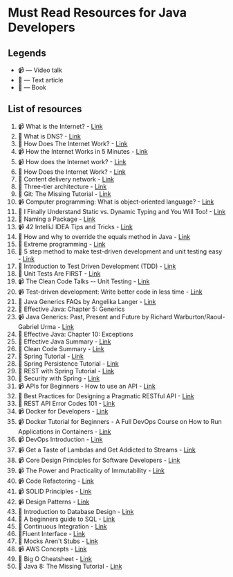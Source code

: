 # Must Read Resources for Java Developers

## Legends

- :video_camera: — Video talk
- :newspaper: — Text article
-  :book: — Book​ 

## List of resources

1. :video_camera:  What is the Internet? - [Link](https://www.youtube.com/watch?v=Dxcc6ycZ73M)
2. :newspaper: What is DNS? - [Link](https://www.cloudflare.com/learning/dns/what-is-dns/)
3. :newspaper:  How Does The Internet Work? - [Link](https://medium.com/@User3141592/how-does-the-internet-work-edc2e22e7eb8)
4. :video_camera: How the Internet Works in 5 Minutes - [Link](https://www.youtube.com/watch?v=7_LPdttKXPc)
5. :video_camera: How does the Internet work? - [Link](https://www.youtube.com/watch?v=eiDcMY6YfEc)
6. :newspaper:  How Does the Internet Work? - [Link](https://web.stanford.edu/class/msande91si/www-spr04/readings/week1/InternetWhitepaper.htm)
7. :newspaper:  Content delivery network - [Link](https://en.wikipedia.org/wiki/Content_delivery_network)
8. :newspaper:  Three-tier architecture - [Link](https://www.linuxjournal.com/article/3508)
9. :newspaper:  Git: The Missing Tutorial - [Link](https://github.com/shekhargulati/git-the-missing-tutorial/blob/master/README.md)
10. :video_camera:  Computer programming: What is object-oriented language? - [Link](https://www.youtube.com/watch?v=SS-9y0H3Si8)
11. :newspaper: I Finally Understand Static vs. Dynamic Typing and You Will Too! - [Link](https://hackernoon.com/i-finally-understand-static-vs-dynamic-typing-and-you-will-too-ad0c2bd0acc7)
12. :newspaper: Naming a Package - [Link](https://docs.oracle.com/javase/tutorial/java/package/namingpkgs.html)
15. :video_camera:  42 IntelliJ IDEA Tips and Tricks - [Link](https://www.youtube.com/watch?v=eq3KiAH4IBI)
16. :newspaper: How and why to override the equals method in Java - [Link](http://users.csc.calpoly.edu/~gfisher/classes/102/info/howToOverrideEquals.html)
17. :newspaper: Extreme programming - [Link](https://en.wikipedia.org/wiki/Extreme_programming)
18. :newspaper: 5 step method to make test-driven development and unit testing easy - [Link](https://codeutopia.net/blog/2016/10/10/5-step-method-to-make-test-driven-development-and-unit-testing-easy/)
19. :newspaper: Introduction to Test Driven Development (TDD) - [Link](http://agiledata.org/essays/tdd.html)
20. :newspaper: Unit Tests Are FIRST - [Link](https://pragprog.com/magazines/2012-01/unit-tests-are-first)
21. :video_camera: The Clean Code Talks -- Unit Testing - [Link](https://www.youtube.com/watch?v=wEhu57pih5w)
22. :video_camera: Test-driven development: Write better code in less time - [Link](https://www.youtube.com/watch?v=HhwElTL-mdI)
23. :newspaper: Java Generics FAQs by Angelika Langer - [Link](http://www.angelikalanger.com/GenericsFAQ/JavaGenericsFAQ.html)
24. :book: Effective Java: Chapter 5: Generics
25. :video_camera: Java Generics: Past, Present and Future by Richard Warburton/Raoul-Gabriel Urma - [Link](https://www.youtube.com/watch?v=LEAoMMEIUXk)
26. :book: Effective Java: Chapter 10: Exceptions
27. :book: Effective Java Summary - [Link](https://github.com/HugoMatilla/Effective-JAVA-Summary)
26. :book: Clean Code Summary - [Link](https://gist.github.com/wojteklu/73c6914cc446146b8b533c0988cf8d29)
27. :newspaper: Spring Tutorial - [Link](https://www.baeldung.com/spring-tutorial)​ 
28. :newspaper: Spring Persistence Tutorial - [Link](https://www.baeldung.com/persistence-with-spring-series)
29. :newspaper: REST with Spring Tutorial - [Link](https://www.baeldung.com/rest-with-spring-series)
30. :newspaper: Security with Spring - [Link](https://www.baeldung.com/security-spring)
31. :video_camera: APIs for Beginners - How to use an API - [Link](https://www.youtube.com/watch?v=GZvSYJDk-us)
32. :newspaper: Best Practices for Designing a Pragmatic RESTful API - [Link](https://www.vinaysahni.com/best-practices-for-a-pragmatic-restful-api)
33. :newspaper: REST API Error Codes 101 - [Link](https://blog.restcase.com/rest-api-error-codes-101/)
34. :video_camera: Docker for Developers - [Link](https://www.youtube.com/watch?v=FdkNAjjO5yQ)
35. :video_camera: Docker Tutorial for Beginners - A Full DevOps Course on How to Run Applications in Containers - [Link](https://www.youtube.com/watch?v=fqMOX6JJhGo)
36. :video_camera: DevOps Introduction - [Link](https://www.youtube.com/watch?v=UqMUoINlKnY)
37. :video_camera: Get a Taste of Lambdas and Get Addicted to Streams - [Link](https://www.youtube.com/watch?v=1OpAgZvYXLQ)
38. :video_camera: Core Design Principles for Software Developers - [Link](https://www.youtube.com/watch?v=llGgO74uXMI)
39. :video_camera: The Power and Practicality of Immutability - [Link](https://www.youtube.com/watch?v=FQERMVABRrQ)
40. :video_camera: Code Refactoring - [Link](https://www.youtube.com/playlist?list=PLGLfVvz_LVvSuz6NuHAzpM52qKM6bPlCV)
41. :video_camera: SOLID Principles - [Link](https://www.youtube.com/playlist?list=PLdR9bD5hyZiiCr5pDs8tYmzHosz3tqIuD)
42. :video_camera: Design Patterns - [Link](https://www.youtube.com/playlist?list=PLF206E906175C7E07)
43. :newspaper: Introduction to Database Design - [Link](https://www.datanamic.com/support/lt-dez005-introduction-db-modeling.html)
44. :newspaper: A beginners guide to SQL - [Link](https://www.sohamkamani.com/blog/2016/07/07/a-beginners-guide-to-sql/)
45. :newspaper: Continuous Integration - [Link](https://martinfowler.com/articles/continuousIntegration.html)
46. :newspaper:Fluent Interface - [Link](https://martinfowler.com/bliki/FluentInterface.html)
47. :newspaper: Mocks Aren't Stubs - [Link](https://martinfowler.com/articles/mocksArentStubs.html)
48. :video_camera: AWS Concepts - [Link](https://www.youtube.com/playlist?list=PLv2a_5pNAko2Jl4Ks7V428ttvy-Fj4NKU)
49. :newspaper: Big O Cheatsheet - [Link](https://www.bigocheatsheet.com/)
50. :newspaper: Java 8: The Missing Tutorial - [Link](https://github.com/shekhargulati/java8-the-missing-tutorial)

